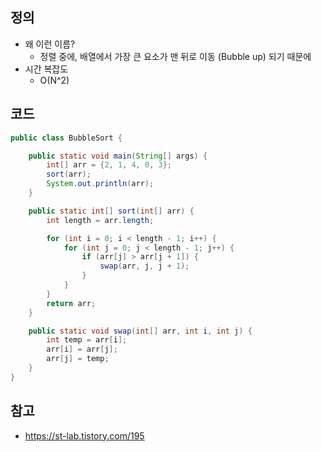 ## 정의
- 왜 이런 이름?
    - 정렬 중에, 배열에서 가장 큰 요소가 맨 뒤로 이동 (Bubble up) 되기 때문에 
- 시간 복잡도
    - O(N^2)


## 코드
```java
public class BubbleSort {

    public static void main(String[] args) {
        int[] arr = {2, 1, 4, 0, 3};
        sort(arr);
        System.out.println(arr);
    }

    public static int[] sort(int[] arr) {
        int length = arr.length;

        for (int i = 0; i < length - 1; i++) {
            for (int j = 0; j < length - 1; j++) {
                if (arr[j] > arr[j + 1]) {
                    swap(arr, j, j + 1);
                }
            }
        }
        return arr;
    }

    public static void swap(int[] arr, int i, int j) {
        int temp = arr[i];
        arr[i] = arr[j];
        arr[j] = temp;
    }
}

```

## 참고
- https://st-lab.tistory.com/195